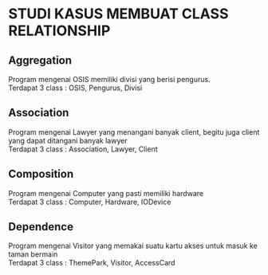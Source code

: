 # STUDI KASUS MEMBUAT CLASS RELATIONSHIP

## Aggregation
  Program mengenai OSIS memiliki divisi yang berisi pengurus.<br>
  Terdapat 3 class : OSIS, Pengurus, Divisi
  
## Association
  Program mengenai Lawyer yang menangani banyak client, begitu juga client yang dapat ditangani banyak lawyer<br>
  Terdapat 3 class : Association, Lawyer, Client
  
## Composition
  Program mengenai Computer yang pasti memiliki hardware<br>
  Terdapat 3 class : Computer, Hardware, IODevice
  
## Dependence
  Program mengenai Visitor yang memakai suatu kartu akses untuk masuk ke taman bermain<br>
  Terdapat 3 class : ThemePark, Visitor, AccessCard
